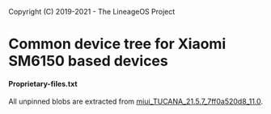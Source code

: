 Copyright (C) 2019-2021 - The LineageOS Project

Common device tree for Xiaomi SM6150 based devices
==============

#### Proprietary-files.txt
All unpinned blobs are extracted from [miui_TUCANA_21.5.7_7ff0a520d8_11.0](https://bigota.d.miui.com/21.5.7/miui_TUCANA_21.5.7_7ff0a520d8_11.0.zip).
